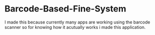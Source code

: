 # Barcode-Based-Fine-System
I made this because currently many apps are working using the barcode scanner so for knowing how it acutually works i made this application.
